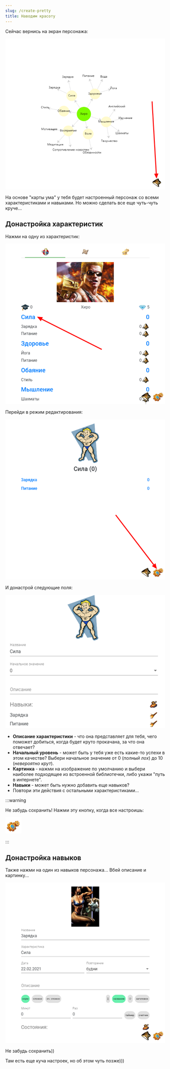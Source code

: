```yaml
---
slug: /create-pretty
title: Наводим красоту
---
```


Сейчас вернись на экран персонажа:

![](../../static/img/ВернисьНаЭкранПерсонажа.jpg)

На основе "карты ума" у тебя будет настроенный персонаж со всеми характеристиками и навыками. Но можно сделать все еще чуть-чуть круче...

## Донастройка характеристик

Нажми на одну из характеристик:

![](../../static/img/НажмиНаОднуИзХарактеристик.jpg)

Перейди в режим редактирования:

![](../../static/img/ПерейдиВРежимРедактирования.jpg)

И донастрой следующие поля:

![](../../static/img/НастройкаХарактеристики.jpg)

- **Описание характеристики** - что она представляет для тебя, чего поможет добиться, когда будет круто прокачана, за что она отвечает?
- **Начальный уровень** - может быть у тебя уже есть какие-то успехи в этом качестве? Выбери начальное значение от 0 (*полный лох*) до 10 (*невероятно крут*).
- **Картинка** - нажми на изображение по умолчанию и выбери наиболее подходящее из встроенной библиотечки, либо укажи "путь в интернете".
- **Навыки** - может быть нужно добавить еще навыков?
- Повтори эти действия с остальными характеристиками...

:::warning &nbsp;

Не забудь сохранить! Нажми эту кнопку, когда все настроишь:

![](../../static/img/СохранитьИзменения.jpg)

:::

## Донастройка навыков

Также нажми на один из навыков персонажа... Вбей описание и картинку...

![image-20210220164020898](../../static/img/НастройкаНавыка.jpg)

Не забудь сохранить))

Там есть еще куча настроек, но об этом чуть позже)))